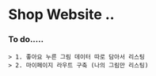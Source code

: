 # Shop Website ..

### To do.....

    > 1. 좋아요 누른 그림 데이터 따로 담아서 리스팅
    > 2. 마이페이지 라우트 구축 (나의 그림만 리스팅)
